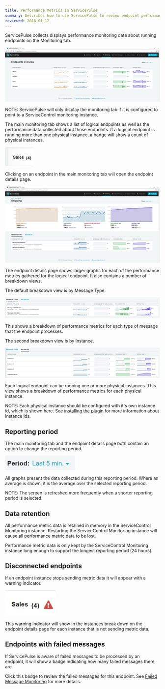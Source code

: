 ```yaml
---
title: Performance Metrics in ServicePulse
summary: Describes how to use ServicePulse to review endpoint performance metrics
reviewed: 2018-01-12
---
```


ServicePulse collects displays performance monitoring data about running endpoints on the Monitoring tab.

![ServicePulse monitoring tab](servicepulse-monitoring-tab.png)

NOTE: ServicePulse will only display the monitoring tab if it is configured to point to a ServiceControl monitoring instance.

The main monitoring tab shows a list of logical endpoints as well as the performance data collected about those endpoints. If a logical endpoint is running more than one physical instance, a badge will show a count of physical instances.

![ServicePulse monitoring tab instance count](servicepulse-instance-count.png)

Clicking on an endpoint in the main monitoring tab will open the endpoint details page.

![ServicePulse monitoring details page](servicepulse-monitoring-details.png)

The endpoint details page shows larger graphs for each of the performance metrics gathered for the logical endpoint. It also contains a number of breakdown views. 

The default breakdown view is by Message Type.

![ServicePulse details breakdown by message type](servicepulse-messagetype-breakdown.png)

This shows a breakdown of performance metrics for each type of message that the endpoint processes.

The second breakdown view is by Instance.

![ServicePulse details breakdown by physical instance](servicepulse-physicalinstance-breakdown.png)

Each logical endpoint can be running one or more physical instances. This view shows a breakdown of performance metrics for each physical instance. 

NOTE: Each physical instance should be configured with it's own instance id, which is shown here. See [installing the plugin](install-plugin.md) for more information about instance ids.


## Reporting period

The main monitoring tab and the endpoint details page both contain an option to change the reporting period. 

![ServicePulse reporting period](servicepulse-reportingperiod.png)

All graphs present the data collected during this reporting period. Where an average is shown, it is the average over the selected reporting period.

NOTE: The screen is refreshed more frequently when a shorter reporting period is selected.


## Data retention

All performance metric data is retained in memory in the ServiceControl Monitoring instance. Restarting the ServiceControl Monitoring instance will cause all performance metric data to be lost.

Performance metric data is only kept by the ServiceControl Monitoring instance long enough to support the longest reporting period (24 hours).


## Disconnected endpoints

If an endpoint instance stops sending metric data it will appear with a warning indicator.

![ServicePulse disconnected endpoint warning indicator](servicepulse-warningindicator.png)

This warning indicator will show in the instances break down on the endpoint details page for each instance that is not sending metric data.


## Endpoints with failed messages

If ServicePulse is aware of failed messages to be processed by an endpoint, it will show a badge indicating how many failed messages there are.

Click this badge to review the failed messages for this endpoint. See [Failed Message Monitoring](/servicepulse/intro-failed-messages.md) for more details.